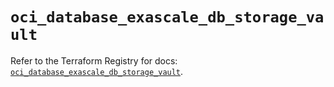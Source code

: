 # `oci_database_exascale_db_storage_vault`

Refer to the Terraform Registry for docs: [`oci_database_exascale_db_storage_vault`](https://registry.terraform.io/providers/oracle/oci/7.19.0/docs/resources/database_exascale_db_storage_vault).
